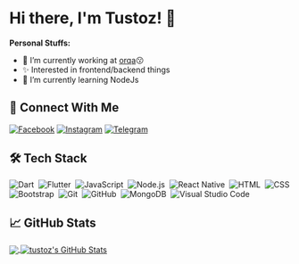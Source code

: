 
# Hi there, I'm Tustoz! &#x1F44B;

**Personal Stuffs:**
- 🔭 I’m currently working at [orqa](https://github.com/orqaid):kissing:
- &#x2728; Interested in frontend/backend things
- 🌱 I’m currently learning NodeJs

<!--
## &#x1F527; Technologies & Tools
[![Operating System](https://img.shields.io/badge/OS-Linux-%23FEBD16?style=for-the-badge&logoColor=white&logo=linux)](https://github.com/tustoz)
[![Code Editor](https://img.shields.io/badge/%20IDE-VS_Code-%230078d7?style=for-the-badge&logoColor=white&logo=visual-studio-code)](https://github.com/tustoz)
[![Front End](https://img.shields.io/badge/HTML5-%23e34c26?style=for-the-badge&logoColor=white&logo=html5)](https://github.com/tustoz)
[![Front End](https://img.shields.io/badge/CSS3-%23264de4?style=for-the-badge&logoColor=white&logo=css3)](https://github.com/tustoz)
[![Front End](https://img.shields.io/badge/JQuery-%230769ad?style=for-the-badge&logoColor=white&logo=jquery)](https://github.com/tustoz)
[![Front End](https://img.shields.io/badge/SCSS-%23c69?style=for-the-badge&logoColor=white&logo=sass)](https://github.com/tustoz)
[![Front End](https://img.shields.io/badge/Bootstrap-%23563d7c?style=for-the-badge&logoColor=white&logo=bootstrap)](https://github.com/tustoz)
[![Language](https://img.shields.io/badge/Code-PHP-%238993be?style=for-the-badge&logoColor=white&logo=php)](https://github.com/tustoz)
[![Language](https://img.shields.io/badge/Code-Java-%23f89820?style=for-the-badge&logoColor=white&logo=java)](https://github.com/tustoz)
[![Language](https://img.shields.io/badge/Code-JavaScript-%23f0db4f?style=for-the-badge&logoColor=white&logo=javascript)](https://github.com/tustoz)
[![Language](https://img.shields.io/badge/Code-TypeScript-%23007acc?style=for-the-badge&logoColor=white&logo=typescript)](https://github.com/tustoz)
[![Language](https://img.shields.io/badge/CodeIgniter-%23dd4814?style=for-the-badge&logoColor=white&logo=codeigniter)](https://github.com/tustoz)
[![Language](https://img.shields.io/badge/Firebase-%23FFA611?style=for-the-badge&logoColor=white&logo=firebase)](https://github.com/tustoz)
[![Language](https://img.shields.io/badge/Ionic-%23498AFF?style=for-the-badge&logoColor=white&logo=ionic)](https://github.com/tustoz)
[![Language](https://img.shields.io/badge/Angular-%23dd1b16?style=for-the-badge&logoColor=white&logo=angular)](https://github.com/tustoz)
[![Language](https://img.shields.io/badge/Shell-Bash-%234eaa25?style=for-the-badge&logoColor=white&logo=gnu-bash)](https://github.com/tustoz)
[![Language](https://img.shields.io/badge/Tools-NPM-%23FFFFFF?style=for-the-badge&logoColor=white&logo=npm)](https://github.com/tustoz)
[![Language](https://img.shields.io/badge/Tools-Git-%23f34f29?style=for-the-badge&logoColor=white&logo=git)](https://github.com/tustoz)
[![Language](https://img.shields.io/badge/Tools-MySQL-%2300758F?style=for-the-badge&logoColor=white&logo=mysql)](https://github.com/tustoz)
[![Language](https://img.shields.io/badge/Tools-SQLite3-blue?style=for-the-badge&logoColor=white&logo=sqlite)](https://github.com/tustoz)
-->

## &#x1F919; Connect With Me
[![Facebook](https://img.shields.io/badge/Facebook-%234267B2.svg?&style=for-the-badge&logo=facebook&logoColor=white)](https://www.facebook.com/maxi.aditya.7)
[![Instagram](https://img.shields.io/badge/Instagram-%238a3ab9.svg?&style=for-the-badge&logo=instagram&logoColor=white)](https://www.instagram.com/maxi.aditya)
[![Telegram](https://img.shields.io/badge/Telegram-%230088cc.svg?&style=for-the-badge&logo=telegram&logoColor=white)](https://t.me/tustoz)

## 🛠&nbsp;Tech Stack

![Dart](https://img.shields.io/badge/-Dart-333333?style=flat&logo=dart)&nbsp;
![Flutter](https://img.shields.io/badge/-Flutter-333333?style=flat&logo=flutter&logoColor=007ACC)&nbsp;
![JavaScript](https://img.shields.io/badge/-JavaScript-333333?style=flat&logo=javascript)&nbsp;
![Node.js](https://img.shields.io/badge/-Node.js-333333?style=flat&logo=node.js)&nbsp;
![React Native](https://shields.io/badge/-React%20Native-333333?style=flat&logo=react)&nbsp;
![HTML](https://img.shields.io/badge/-HTML-333333?style=flat&logo=HTML5)&nbsp;
![CSS](https://img.shields.io/badge/-CSS-333333?style=flat&logo=CSS3&logoColor=1572B6)\
![Bootstrap](https://img.shields.io/badge/-Bootstrap-333333?style=flat&logo=bootstrap&logoColor=563D7C)&nbsp;
![Git](https://img.shields.io/badge/-Git-333333?style=flat&logo=git)&nbsp;
![GitHub](https://img.shields.io/badge/-GitHub-333333?style=flat&logo=github)&nbsp;
![MongoDB](https://shields.io/badge/-MongoDB-333333?style=flat&logo=mongodb)&nbsp;
![Visual Studio Code](https://img.shields.io/badge/-Visual%20Studio%20Code-333333?style=flat&logo=visual-studio-code&logoColor=007ACC)&nbsp;

## &#x1f4c8; GitHub Stats
<a href="https://github.com/sooluh">
  <img align="center" src="https://github-readme-stats.vercel.app/api/top-langs/?username=tustoz&layout=compact&hide_border=true&theme=dark" />
</a>
<a href="https://github.com/tustoz">
  <img align="center" src="https://github-readme-stats.vercel.app/api?username=tustoz&count_private=true&show_icons=true&hide_border=true&custom_title=My%20Github%20Stats&include_all_commits=true&hide=issues&theme=dark" alt="tustoz's GitHub Stats" />
</a>
